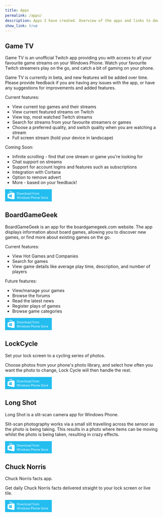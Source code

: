 ```yaml
---
title: Apps
permalink: /apps/
description: Apps I have created. Overview of the apps and links to download them from their respective stores.
show_link: true
---
```


## Game TV

Game TV is an unofficial Twitch app providing you with access to all your favourite game streams on your Windows Phone. Watch your favourite Twitch streamers play on the go, and catch a bit of gaming on your phone.

Game TV is currently in beta, and new features will be added over time. Please provide feedback if you are having any issues with the app, or have any suggestions for improvements and added features.

Current features:

 * View current top games and their streams
 * View current featured streams on Twitch
 * View top, most watched Twitch streams
 * Search for streams from your favourite streamers or games
 * Choose a preferred quality, and switch quality when you are watching a stream
 * Full screen stream (hold your device in landscape)

Coming Soon:

 * Infinite scrolling - find that one stream or game you're looking for
 * Chat support on streams
 * Support for account logins and features such as subscriptions
 * Integration with Cortana
 * Option to remove advert
 * More - based on your feedback!

[![Download Game TV](/images/WP-Download.png)](http://www.windowsphone.com/s?appid=121e8638-f517-4a4e-8243-9b5d29024c4f)

## BoardGameGeek

BoardGameGeek is an app for the boardgamegeek.com website. The app displays information about board games, allowing you to discover new games, or find more about existing games on the go.

Current features:

 * View Hot Games and Companies
 * Search for games
 * View game details like average play time, description, and number of players

Future features:

 * View/manage your games
 * Browse the forums
 * Read the latest news
 * Register plays of games
 * Browse game categories

[![Download BoardGameGeek](/images/WP-Download.png)](http://www.windowsphone.com/s?appid=196407b4-58b3-4812-9537-c7fe6ff8af37)

## LockCycle

Set your lock screen to a cycling series of photos.

Choose photos from your phone's photo library, and select how often you want the photo to change, Lock Cycle will then handle the rest.

[![Download LockCycle](/images/WP-Download.png)](http://www.windowsphone.com/s?appid=59ed60f5-111f-4346-b3ac-6eda9c78e661)

## Long Shot

Long Shot is a slit-scan camera app for Windows Phone.

Slit-scan photography works via a small slit travelling across the sensor as the photo is being taking. This results in a photo where items can be moving whilst the photo is being taken, resulting in crazy effects.

[![Download Long Shot](/images/WP-Download.png)](http://www.windowsphone.com/s?appid=3ba09f96-9998-407b-8c69-6cf4351cafbe)

## Chuck Norris

Chuck Norris facts app.

Get daily Chuck Norris facts delivered straight to your lock screen or live tile.

[![Download Chuck Norris](/images/WP-Download.png)](http://www.windowsphone.com/s?appid=d7235e7c-a825-44d5-bfe1-1c79abb56f37)
